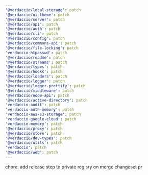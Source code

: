 ```yaml
---
'@verdaccio/local-storage': patch
'@verdaccio/ui-theme': patch
'@verdaccio/server': patch
'@verdaccio/api': patch
'@verdaccio/auth': patch
'@verdaccio/cli': patch
'@verdaccio/config': patch
'@verdaccio/commons-api': patch
'@verdaccio/file-locking': patch
'verdaccio-htpasswd': patch
'@verdaccio/readme': patch
'@verdaccio/streams': patch
'@verdaccio/types': patch
'@verdaccio/hooks': patch
'@verdaccio/loaders': patch
'@verdaccio/logger': patch
'@verdaccio/logger-prettify': patch
'@verdaccio/middleware': patch
'@verdaccio/node-api': patch
'@verdaccio/active-directory': patch
'verdaccio-audit': patch
'verdaccio-auth-memory': patch
'verdaccio-aws-s3-storage': patch
'verdaccio-google-cloud': patch
'verdaccio-memory': patch
'@verdaccio/proxy': patch
'@verdaccio/store': patch
'@verdaccio/dev-types': patch
'@verdaccio/utils': patch
'verdaccio': patch
'@verdaccio/web': patch
---
```


chore: add release step to private regisry on merge changeset pr
